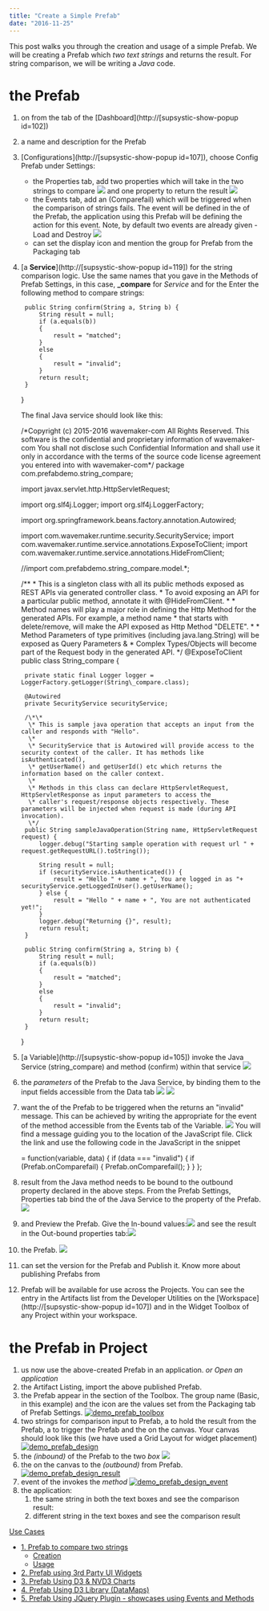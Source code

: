 ```yaml
---
title: "Create a Simple Prefab"
date: "2016-11-25"
---
```


This post walks you through the creation and usage of a simple Prefab. We will be creating a Prefab which _two text strings_ and returns the result. For string comparison, we will be writing a _Java_ code.

# the Prefab

1. on from the tab of the [Dashboard](http://[supsystic-show-popup id=102])
2. a name and description for the Prefab
3. [Configurations](http://[supsystic-show-popup id=107]), choose Config Prefab under Settings:
    - the Properties tab, add two properties which will take in the two strings to compare [![](../assets/demo_prefab_inbound-1.png)](../assets/demo_prefab_inbound-1.png) and one  property to return the result [![](../assets/demo_prefab_outbound-1.png)](../assets/demo_prefab_outbound-1.png)
    - the Events tab, add an (Comparefail) which will be triggered when the comparison of strings fails. The event will be defined in the of the Prefab, the application using this Prefab will be defining the action for this event. Note, by default two events are already given - Load and Destroy [![](../assets/demo_prefab_event-1.png)](../assets/demo_prefab_event-1.png)
    - can set the display icon and mention the group for Prefab from the Packaging tab
4. [a **Service**](http://[supsystic-show-popup id=119]) for the string comparison logic. Use the same names that you gave in the Methods of Prefab Settings, in this case, **\_compare** for _Service_ and for the Enter the following method to compare strings:
    
        
        public String confirm(String a, String b) {
            String result = null;
            if (a.equals(b))
            {
                result = "matched";
            }
            else
            { 
                result = "invalid";
            }
            return result;
        }
    
    }
    
    The final Java service should look like this:
    
    /\*Copyright (c) 2015-2016 wavemaker-com All Rights Reserved.
     This software is the confidential and proprietary information of wavemaker-com You shall not disclose such Confidential Information and shall use it only in accordance
     with the terms of the source code license agreement you entered into with wavemaker-com\*/
    package com.prefabdemo.string\_compare;
    
    import javax.servlet.http.HttpServletRequest;
    
    import org.slf4j.Logger;
    import org.slf4j.LoggerFactory;
    
    import org.springframework.beans.factory.annotation.Autowired;
    
    import com.wavemaker.runtime.security.SecurityService;
    import com.wavemaker.runtime.service.annotations.ExposeToClient;
    import com.wavemaker.runtime.service.annotations.HideFromClient;
    
    //import com.prefabdemo.string\_compare.model.\*;
    
    /\*\*
     \* This is a singleton class with all its public methods exposed as REST APIs via generated controller class.
     \* To avoid exposing an API for a particular public method, annotate it with @HideFromClient.
     \*
     \* Method names will play a major role in defining the Http Method for the generated APIs. For example, a method name
     \* that starts with delete/remove, will make the API exposed as Http Method "DELETE".
     \*
     \* Method Parameters of type primitives (including java.lang.String) will be exposed as Query Parameters &
     \* Complex Types/Objects will become part of the Request body in the generated API.
     \*/
    @ExposeToClient
    public class String\_compare {
    
        private static final Logger logger = LoggerFactory.getLogger(String\_compare.class);
    
        @Autowired
        private SecurityService securityService;
    
        /\*\*
         \* This is sample java operation that accepts an input from the caller and responds with "Hello".
         \*
         \* SecurityService that is Autowired will provide access to the security context of the caller. It has methods like isAuthenticated(),
         \* getUserName() and getUserId() etc which returns the information based on the caller context.
         \*
         \* Methods in this class can declare HttpServletRequest, HttpServletResponse as input parameters to access the
         \* caller's request/response objects respectively. These parameters will be injected when request is made (during API invocation).
         \*/
        public String sampleJavaOperation(String name, HttpServletRequest request) {
            logger.debug("Starting sample operation with request url " + request.getRequestURL().toString());
    
            String result = null;
            if (securityService.isAuthenticated()) {
                result = "Hello " + name + ", You are logged in as "+  securityService.getLoggedInUser().getUserName();
            } else {
                result = "Hello " + name + ", You are not authenticated yet!";
            }
            logger.debug("Returning {}", result);
            return result;
        }
    
        public String confirm(String a, String b) {
            String result = null;
            if (a.equals(b))
            {
                result = "matched";
            }
            else
            { 
                result = "invalid";
            }
            return result;
        }
    
    }
    
5. [a Variable](http://[supsystic-show-popup id=105]) invoke the Java Service (string\_compare) and method (confirm) within that service [![](../assets/demo_prefab_var.png)](../assets/demo_prefab_var.png)
6. the _parameters_ of the Prefab to the Java Service, by binding them to the input fields accessible from the Data tab [![](../assets/demo_prefab_var_data.png)](../assets/demo_prefab_var_data.png) [![](../assets/demo_prefab_var_databind.png)](../assets/demo_prefab_var_databind.png)
7. want the of the Prefab to be triggered when the returns an "invalid" message. This can be achieved by writing the appropriate for the event of the method accessible from the Events tab of the Variable. [![](../assets/demo_prefab_var_dataevent.png)](../assets/demo_prefab_var_dataevent.png) You will find a message guiding you to the location of the JavaScript file. Click the link and use the following code in the JavaScript in the snippet
    
     = function(variable, data) {
        if (data === "invalid") {
            if (Prefab.onComparefail) {
                Prefab.onComparefail();
            }
        }
    };
    
8. result from the Java method needs to be bound to the outbound property declared in the above steps. From the Prefab Settings, Properties tab bind the of the Java Service to the property of the Prefab. [![](../assets/demo_prefab_outbound_afterbind-1.png)](../assets/demo_prefab_outbound_afterbind-1.png)
9. and Preview the Prefab. Give the In-bound values:[![](../assets/Prefab_preview1.png)](../assets/Prefab_preview1.png) and see the result in the Out-bound properties tab:[![](../assets/Prefab_preview2.png)](../assets/Prefab_preview2.png)
10. the Prefab. [![](../assets/demo_prefab_publish.png)](../assets/demo_prefab_publish.png)
11. can set the version for the Prefab and Publish it. Know more about publishing Prefabs from[](/learn/app-development/custom-widgets/creating-prefabs/#publish-prefab)
12. Prefab will be available for use across the Projects. You can see the entry in the Artifacts list from the Developer Utilities on the [Workspace](http://[supsystic-show-popup id=107]) and in the Widget Toolbox of any Project within your workspace.

# the Prefab in Project

1. us now use the above-created Prefab in an application. _or Open an application_
2. the Artifact Listing, import the above published Prefab.
3. the Prefab appear in the section of the Toolbox. The group name (Basic, in this example) and the icon are the values set from the Packaging tab of Prefab Settings. [![demo_prefab_toolbox](../assets/demo_prefab_toolbox.png)](../assets/demo_prefab_toolbox.png)
4. two strings for comparison input to Prefab, a to hold the result from the Prefab, a to trigger the Prefab and the on the canvas. Your canvas should look like this (we have used a Grid Layout for widget placement) [![demo_prefab_design](../assets/demo_prefab_design.png)](../assets/demo_prefab_design.png)
5. the _(inbound)_ of the Prefab to the two _box_ [![](../assets/demo_prefab_design_inbound.png)](../assets/demo_prefab_design_inbound.png)
6. the on the canvas to the _(outbound)_ from Prefab. [![demo_prefab_design_result](../assets/demo_prefab_design_result.png)](../assets/demo_prefab_design_result.png)
7. event of the invokes the _method_ [![demo_prefab_design_event](../assets/demo_prefab_design_event.png)](../assets/demo_prefab_design_event.png)
8. the application:
    1. the same string in both the text boxes and see the comparison result:
    2. different string in the text boxes and see the comparison result

[Use Cases](/learn/app-development/widgets/use-cases-prefabs/)

- [1\. Prefab to compare two strings](#)
    - [Creation](#creation)
    - [Usage](#usage)
- [2\. Prefab using 3rd Party UI Widgets](/learn/how-tos/create-prefab-using-third-party-ui-widgets/)
- [3\. Prefab Using D3 & NVD3 Charts](/learn/how-tos/create-prefab-using-d3-nvd3-charts/)
- [4\. Prefab Using D3 Library (DataMaps)](/learn/how-tos/create-prefab-using-d3-library-datamaps/)
- [5\. Prefab Using JQuery Plugin - showcases using Events and Methods](/learn/how-tos/create-prefab-using-jquery-plugin/)
